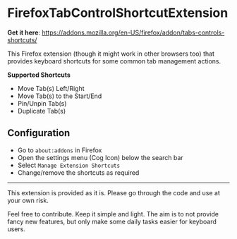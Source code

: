 # FirefoxTabControlShortcutExtension

**Get it here**: https://addons.mozilla.org/en-US/firefox/addon/tabs-controls-shortcuts/

This Firefox extension (though it might work in other browsers too) that provides keyboard shortcuts for some common tab management actions.

**Supported Shortcuts**
- Move Tab(s) Left/Right
- Move Tab(s) to the Start/End
- Pin/Unpin Tab(s)
- Duplicate Tab(s)

## Configuration
- Go to `about:addons` in Firefox
- Open the settings menu (Cog Icon) below the search bar
- Select `Manage Extension Shortcuts`
- Change/remove the shortcuts as required

---

This extension is provided as it is. Please go through the code and use at your own risk.

Feel free to contribute. Keep it simple and light. The aim is to not provide fancy new features, but only make some daily tasks easier for keyboard users.
